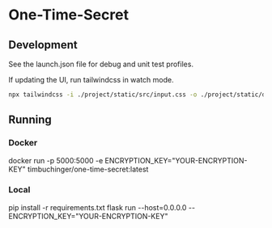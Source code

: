 # One-Time-Secret

## Development

See the launch.json file for debug and unit test profiles.

If updating the UI, run tailwindcss in watch mode.

```bash
npx tailwindcss -i ./project/static/src/input.css -o ./project/static/dist/css/output.css --watch
```

## Running

### Docker

docker run -p 5000:5000 -e ENCRYPTION_KEY="YOUR-ENCRYPTION-KEY" timbuchinger/one-time-secret:latest

### Local

pip install -r requirements.txt
flask run --host=0.0.0.0 --ENCRYPTION_KEY="YOUR-ENCRYPTION-KEY"
